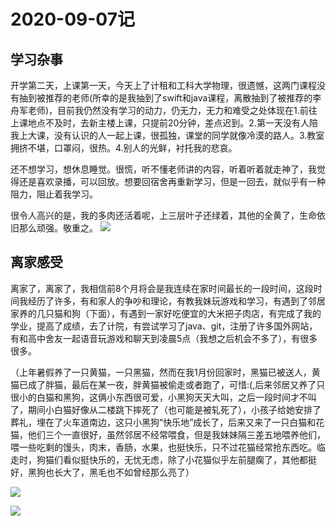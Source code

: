 # 2020-09-07记

## 学习杂事

开学第二天，上课第一天，今天上了计租和工科大学物理，很遗憾，这两门课程没有抽到被推荐的老师(所幸的是我抽到了swift和java课程，离散抽到了被推荐的李舟军老师)，目前我仍然没有学习的动力，仍无力，无力和难受之处体现在1.前往上课地点不及时，去新主楼上课，只提前20分钟，差点迟到。2.第一天没有人陪我上大课，没有认识的人一起上课，很孤独，课堂的同学就像冷漠的路人。3.教室拥挤不堪，口罩闷，很热。4.别人的光鲜，衬托我的悲哀。

还不想学习，想休息睡觉。很慌，听不懂老师讲的内容，听着听着就走神了，我觉得还是喜欢录播，可以回放。想要回宿舍再重新学习，但是一回去，就似乎有一种阻力，阻止着我学习。

很令人高兴的是，我的多肉还活着呢，上三层叶子还绿着，其他的全黄了，生命依旧那么顽强。敬重之。
![](https://tva1.sinaimg.cn/large/007S8ZIlgy1gihd8t3070j31400u0u11.jpg)

## 离家感受

离家了，离家了，我相信前8个月将会是我连续在家时间最长的一段时间，这段时间我经历了许多，有和家人的争吵和理论，有教我妹玩游戏和学习，有遇到了邻居家养的几只猫和狗（下面），有遇到一家好吃便宜的大米把子肉店，有完成了我的学业，提高了成绩，去了计院，有尝试学习了java、git，注册了许多国外网站，有和高中舍友一起语音玩游戏和聊天到凌晨5点（我想之后机会不多了），有很多很多。

（上年暑假养了一只黄猫，一只黑猫，然而在我1月份回家时，黑猫已被送人，黄猫已成了胖猫，最后在某一夜，胖黄猫被偷走或者跑了，可惜:(,后来邻居又养了只很小的白猫和黑狗，这俩小东西很可爱，小黑狗天天大叫，之后一段时间才不叫了，期间小白猫好像从二楼跳下摔死了（也可能是被轧死了），小孩子给她安排了葬礼，埋在了火车道南边，这只小黑狗“快乐地”成长了，后来又来了一只白猫和花猫，他们三个一直很好，虽然邻居不经常喂食，但是我妹妹隔三差五地喂养他们，喂一些吃剩的馒头，肉末，香肠，水果，也挺快乐，只不过花猫经常抢东西吃。临走时，狗猫们看似挺快乐的，无忧无虑，除了小花猫似乎左前腿瘸了，其他都挺好，黑狗也长大了，黑毛也不如曾经那么亮了）

![](https://tva1.sinaimg.cn/large/007S8ZIlly1giidiu9d7kj30u0140tbu.jpg)

![](https://tva1.sinaimg.cn/large/007S8ZIlly1giidl6ozkej31400u0kjl.jpg)